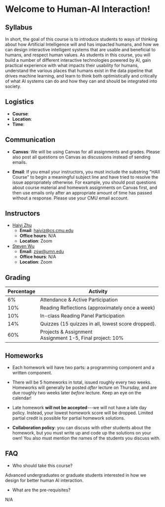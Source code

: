 # Welcome to Human-AI Interaction!

## Syllabus

In short, the goal of this course is to introduce students to ways of
thinking about how Artificial Intelligence will and has impacted
humans, and how we can design interactive intelligent systems that are
usable and beneficial to humans, and respect human values. As students
in this course, you will build a number of different interactive
technologies powered by AI, gain practical experience with what
impacts their usability for humans, understand the various places that
humans exist in the data pipeline that drives machine learning, and
learn to think both optimistically and critically of what AI systems
can do and how they can and should be integrated into society.




## Logistics
- **Course**: 
- **Location**: 
- **Time**: 

## Communication

- **Canvas**: We will be using Canvas for all assignments and grades.
Please also post all questions on Canvas as discussions instead of
sending emails.

-  **Email**: If you email your instructors, you must include the
  substring "HAII Course" to begin a meaningful subject line and have
  tried to resolve the issue appropriately otherwise. For example, you
  should post questions about course material and homework assignments
  on Canvas first, and then use emails only after an appropriate
  amount of time has passed without a response. Please use your CMU
  email account.


## Instructors
  - [Haiyi Zhu](https://haiyizhu.com)
	- **Email**: [haiyiz@cs.cmu.edu](mailto:haiyiz@cs.cmu.edu)
    - **Office hours**: N/A
	- **Location**: Zoom
  - [Steven Wu](https://zstevenwu.com)
	- **Email**: [zsw@umn.edu](mailto:zsw@umn.edu)
    - **Office hours**: N/A
	- **Location**: Zoom




## Grading


Percentage | Activity  | 
------|-----|
6% | Attendance & Active Participation|
10%| Reading Reflections (approximately once a week)|
10%| In-class Reading Panel Participation|
14%| Quizzes (15 quizzes in all, lowest score dropped).|
60%| Projects & Assignment <br> Assignment 1-5, Final project: 10%|

## Homeworks

- Each homework will have two parts: a programming component and a
written component.

- There will be 5 homeworks in total, issued roughly every two
weeks. Homeworks will generally be posted *after* lecture on Thursday,
and are due roughly two weeks later *before* lecture.  Keep an eye on
the calendar!

- Late homework **will not be accepted**---we will not have a late day
policy.  Instead, your lowest homework score will be dropped. Limited
partial credit is possible for partial homework solutions.

- **Collaboration policy**: you can discuss with other students about
  the homework, but you must write up and code up the solutions on
  your own! You also must mention the names of the students you
  discuss with.




## FAQ

- Who should take this course?

Advanced undergraduates or graduate students interested in how we design for better human AI interaction. 


- What are the pre-requisites?

N/A


